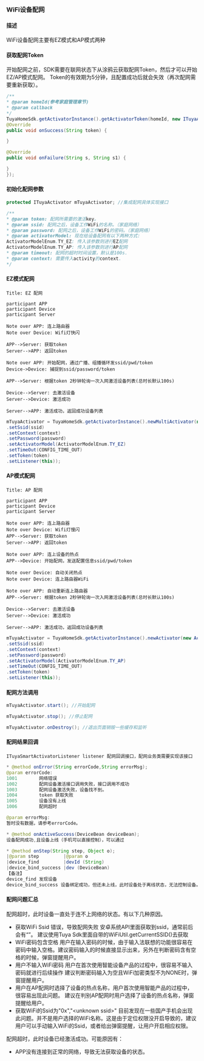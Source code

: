 ### WiFi设备配网

#### 描述

WiFi设备配网主要有EZ模式和AP模式两种

#### 获取配网Token

开始配网之前，SDK需要在联网状态下从涂鸦云获取配网Token，然后才可以开始EZ/AP模式配网。
Token的有效期为5分钟，且配置成功后就会失效（再次配网需要重新获取）。

```java
/**
* @param homeId(参考家庭管理章节)
* @param callback
*/
TuyaHomeSdk.getActivatorInstance().getActivatorToken(homeId, new ITuyaActivatorGetToken() {
@Override
public void onSuccess(String token) {

}

@Override
public void onFailure(String s, String s1) {

}
});
```

#### 初始化配网参数

```java
protected ITuyaActivator mTuyaActivator; //集成配网具体实现接口
```

```java
/**
* @param token: 配网所需要的激活key。
* @param ssid: 配网之后，设备工作WiFi的名称。（家庭网络）
* @param password: 配网之后，设备工作WiFi的密码。（家庭网络）
* @param activatorModel: 现在给设备配网有以下两种方式:
ActivatorModelEnum.TY_EZ: 传入该参数则进行EZ配网
ActivatorModelEnum.TY_AP: 传入该参数则进行AP配网
* @param timeout: 配网的超时时间设置，默认是100s.
* @param context: 需要传入activity的context.
*/
```

#### EZ模式配网

```sequence
Title: EZ 配网

participant APP
participant Device
participant Server

Note over APP: 连上路由器
Note over Device: Wifi灯快闪

APP-->Server: 获取token
Server-->APP: 返回token

Note over APP: 开始配网，通过广播、组播循环发ssid/pwd/token
Device->Device: 捕捉到ssid/password/token

APP-->Server: 根据token 2秒钟轮询一次入网激活设备列表(总时长默认100s)

Device-->Server: 去激活设备
Server-->Device: 激活成功

Server-->APP: 激活成功，返回成功设备列表

```

```java
mTuyaActivator = TuyaHomeSdk.getActivatorInstance().newMultiActivator(new ActivatorBuilder()
.setSsid(ssid)
.setContext(context)
.setPassword(password)
.setActivatorModel(ActivatorModelEnum.TY_EZ)
.setTimeOut(CONFIG_TIME_OUT)
.setToken(token)
.setListener(this));
```

#### AP模式配网

```sequence
Title: AP 配网

participant APP
participant Device
participant Server

Note over APP: 连上路由器
Note over Device: Wifi灯慢闪
APP-->Server: 获取token
Server-->APP: 返回token

Note over APP: 连上设备的热点
APP-->Device: 开始配网，发送配置信息ssid/pwd/token

Note over Device: 自动关闭热点
Note over Device: 连上路由器WiFi

Note over APP: 自动重新连上路由器
APP-->Server: 根据token 2秒钟轮询一次入网激活设备列表(总时长默认100s)

Device-->Server: 去激活设备
Server-->Device: 激活成功

Server-->APP: 激活成功，返回成功设备列表
```

```java
mTuyaActivator = TuyaHomeSdk.getActivatorInstance().newActivator(new ActivatorBuilder()
.setSsid(ssid)
.setContext(context)
.setPassword(password)
.setActivatorModel(ActivatorModelEnum.TY_AP)
.setTimeOut(CONFIG_TIME_OUT)
.setToken(token)
.setListener(this));
```

#### 配网方法调用

```java
mTuyaActivator.start(); //开始配网

mTuyaActivator.stop(); //停止配网

mTuyaActivator.onDestroy(); //退出页面销毁一些缓存和监听
```

#### 配网结果回调

```
ITuyaSmartActivatorListener listener 配网回调接口，配网业务类需要实现该接口
```

```java
* @method onError(String errorCode,String errorMsg);
@param errorCode:
1001        网络错误
1002        配网设备激活接口调用失败，接口调用不成功
1003        配网设备激活失败，设备找不到。
1004        token 获取失败
1005        设备没有上线
1006        配网超时

@param errorMsg:
暂时没有数据，请参考errorCode。

* @method onActiveSuccess(DeviceBean deviceBean);
设备配网成功,且设备上线（手机可以直接控制），可以通过

* @method onStep(String step, Object o);
|@param step         |@param o
|device_find         |devId (String)
|device_bind_success |dev (DeviceBean)
【备注】
device_find 发现设备
device_bind_success 设备绑定成功，但还未上线，此时设备处于离线状态，无法控制设备。
```

#### 配网问题汇总

配网超时，此时设备一直处于连不上网络的状态。有以下几种原因。

- 获取WiFi Ssid 错误，导致配网失败
安卓系统API里面获取到ssid，通常前后会有“”。
建议使用Tuya Sdk里面自带的WiFiUtil.getCurrentSSID()去获取
- WiFi密码包含空格
用户在输入密码的时候，由于输入法联想的功能很容易在密码中输入空格。建议密码输入的时候直接显示出来，另外在判断密码含有空格的时候，弹窗提醒用户。
- 用户不输入WiFi密码
用户在首次使用智能设备产品的过程中，很容易不输入密码就进行后续操作
建议判断密码输入为空且WiFi加密类型不为NONE时，弹窗提醒用户。
- 用户在AP配网时选择了设备的热点名称，用户首次使用智能产品的过程中，很容易出现此问题。
建议在判别AP配网时用户选择了设备的热点名称，弹窗提醒给用户。
- 获取WiFi的Ssid为"0x","\<unknown ssid\>"
目前发现在一些国产手机会出现此问题。并不是用户选择的WiFi名称。这是由于定位权限没开启导致的，建议用户可以手动输入WiFi的Ssid，或者给出弹窗提醒，让用户开启相应权限。

配网超时，此时设备已经激活成功。可能原因有：

- APP没有连接到正常的网络，导致无法获取设备的状态。
